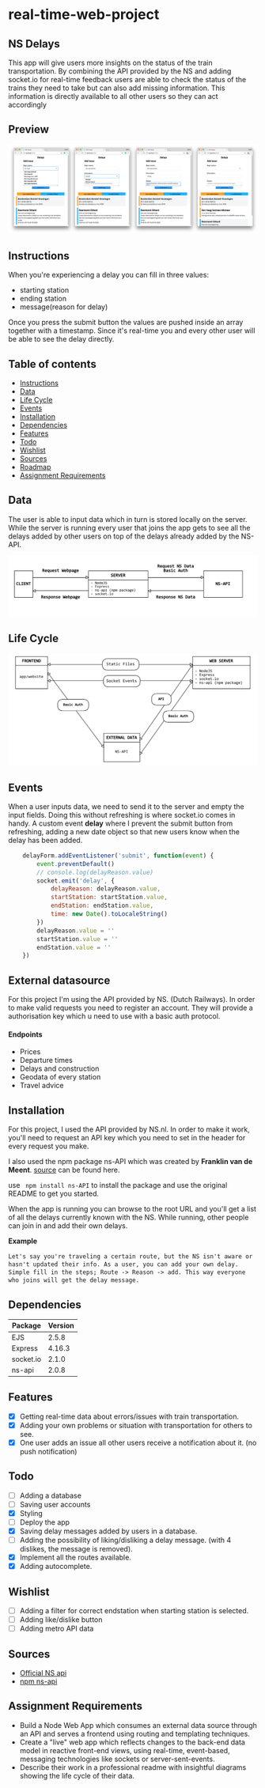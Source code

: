 # real-time-web-project

## NS Delays

This app will give users more insights on the status of the train transportation. By combining the API provided by the NS and adding socket.io for real-time feedback users are able to check the status of the trains they need to take but can also add missing information. This information is directly available to all other users so they can act accordingly 

## Preview
![](https://raw.githubusercontent.com/jajan20/real-time-web/master/week_02/_assets/images/screenshots.png)

## Instructions
When you're experiencing a delay you can fill in three values:

- starting station
- ending station
- message(reason for delay)

Once you press the submit button the values are pushed inside an array together with a timestamp. Since it's real-time you and every other user will be able to see the delay directly.

## Table of contents

- [Instructions](#instructions)
- [Data](#data)
- [Life Cycle](#life-cycle)
- [Events](#events)
- [Installation](#installation)
- [Dependencies](#dependencies)
- [Features](#features)
- [Todo](#todo)
- [Wishlist](#wishlist)
- [Sources](#sources)
- [Roadmap](#roadmap)
- [Assignment Requirements](#assignment-requirements)

## Data
The user is able to input data which in turn is stored locally on the server. While the server is running every user that joins the app gets to see all the delays added by other users on top of the delays already added by the NS-API.

![](https://raw.githubusercontent.com/jajan20/real-time-web/master/week_02/_assets/images/data-setup.png)

## Life Cycle
![](https://raw.githubusercontent.com/jajan20/real-time-web/master/week_02/_assets/images/lifecycle.png)

## Events
When a user inputs data, we need to send it to the server and empty the input fields. Doing this without refreshing is where socket.io comes in handy. A custom event **delay** where I prevent the submit button from refreshing, adding a new date object so that new users know when the delay has been added.

```js
    delayForm.addEventListener('submit', function(event) {
        event.preventDefault()
        // console.log(delayReason.value)
        socket.emit('delay', {
            delayReason: delayReason.value,
            startStation: startStation.value,
            endStation: endStation.value,
            time: new Date().toLocaleString()
        })
        delayReason.value = ''
        startStation.value = ''
        endStation.value = ''
    })
```
## External datasource
For this project I'm using the API provided by NS. (Dutch Railways). In order to make valid requests you need to register an account. They will provide a authorisation key which u need to use with a basic auth protocol.

#### Endpoints
- Prices
- Departure times
- Delays and construction
- Geodata of every station
- Travel advice


## Installation
For this project, I used the API provided by NS.nl. In order to make it work, you'll need to request an API key which you need to set in the header for every request you make.

I also used the npm package ns-API which was created by **Franklin van de Meent**.
[source](https://www.npmjs.com/package/ns-api) can be found here.

use ``` npm install ns-API``` to install the package and use the original README to get you started.

When the app is running you can browse to the root URL and you'll get a list of all the delays currently known with the NS. While running, other people can join in and add their own delays. 

**Example**
```
Let's say you're traveling a certain route, but the NS isn't aware or hasn't updated their info. As a user, you can add your own delay. Simple fill in the steps; Route -> Reason -> add. This way everyone who joins will get the delay message. 
```

## Dependencies
| Package   | Version |
|-----------|---------|
| EJS       | 2.5.8   |
| Express   | 4.16.3  |
| socket.io | 2.1.0   |
| ns-api      | 2.0.8   |

## Features
- [x] Getting real-time data about errors/issues with train transportation.
- [x] Adding your own problems or situation with transportation for others to see.
- [x] One user adds an issue all other users receive a notification about it. (no push notification)

## Todo
- [ ] Adding a database
- [ ] Saving user accounts
- [x] Styling
- [ ] Deploy the app
- [x] Saving delay messages added by users in a database.
- [ ] Adding the possibility of liking/disliking a delay message. (with 4 dislikes, the message is removed).
- [x] Implement all the routes available.
- [x] Adding autocomplete.

## Wishlist
- [ ] Adding a filter for correct endstation when starting station is selected.
- [ ] Adding like/dislike button
- [ ] Adding metro API data

## Sources
- [Official NS api](https://www.ns.nl/reisinformatie/ns-api)
- [npm ns-api](https://www.npmjs.com/package/ns-api)

## Assignment Requirements
* Build a Node Web App which consumes an external data source through an API and serves a frontend using routing and templating techniques.
* Create a "live" web app which reflects changes to the back-end data model in reactive front-end views, using real-time, event-based, messaging technologies like sockets or server-sent-events.
* Describe their work in a professional readme with insightful diagrams showing the life cycle of their data.

<!-- Maybe a table of contents here? 📚 -->

<!-- How about a section that describes how to install this project? 🤓 -->

<!-- ...but how does one use this project? What are its features 🤔 -->

<!-- What external data source is featured in your project and what are its properties 🌠 -->

<!-- Where do the 0️⃣s and 1️⃣s live in your project? What DB system are you using?-->

<!-- Maybe a checklist of done stuff and stuff still on your wishlist? ✅ -->

<!-- How about a license here? 📜 (or is it a license?) 🤷 -->
